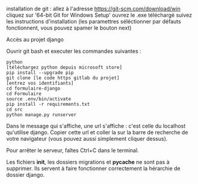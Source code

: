 installation de git :
    allez à l'adresse https://git-scm.com/download/win
    cliquez sur '64-bit Git for Windows Setup'
    ouvrez le .exe téléchargé
    suivez les instructions d'installation (les paramettres séléctionner par défauts fonctionnent, vous pouvez spamer le bouton next)


Accès au projet django

Ouvrir git bash et executer les commandes suivantes :

    python
    [téléchargez python depuis microsoft store]
    pip install --upgrade pip
    git clone [le code https gitlab du projet]
    [entrez vos identifiants]
    cd formulaire-django
    cd Formulaire
    source .env/bin/activate
    pip install -r requirements.txt
    cd src
    python manage.py runserver


Dans le message qui s'affiche, une url s'affiche : c'est celle du localhost qu'utilise django. Copier cette url et coller la sur la barre de recherche de votre navigateur (vous pouvez aussi simplement cliquer dessus).

Pour arrêter le serveur, faîtes Ctrl+C dans le terminal.

Les fichiers __init__, les dossiers migrations et __pycache__ ne sont pas à supprimer. Ils servent à faire fonctionner correctement la hérarchie de dossier django.